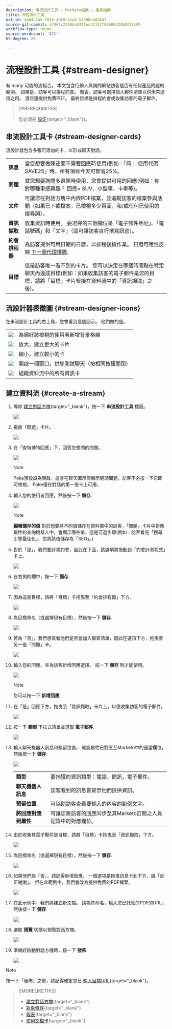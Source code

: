 ```yaml
---
description: 串流設計工具 — Marketo檔案 — 產品檔案
title: 流程設計工具
exl-id: aa44c7a5-f81b-4029-a1a4-5439bea83847
source-git-commit: a746fc2350ba2441ecd2157708b88d2480237c49
workflow-type: tm+mt
source-wordcount: '821'
ht-degree: 2%

---
```


# 流程設計工具 {#stream-designer}

有 _many_ 可能的流組合。 本文包含行銷人員詢問網站訪客是否有任何產品問題的範例。 如果是，訪客可以排程約會。 若否，訪客可選擇加入郵件清單以供未來通信之用。 酒店還提供免費PDF。 最終目標是排程約會或收集訪客的電子郵件。

>[!PREREQUISITES]
>
>您必須先 [設定](/help/marketo/product-docs/demand-generation/dynamic-chat/integrations/using-the-document-card.md){target=&quot;_blank&quot;})。

## 串流設計工具卡 {#stream-designer-cards}

流設計器包含多張可添加的卡，以形成聊天對話。

<table>
 <tr>
  <td><strong>訊息</strong></td>
  <td>當您想要做陳述而不需要回應時使用(例如：「嗨！ 使用代碼SAVE25」時，所有項目今天可節省25%。
</td>
 </tr>
 <tr>
  <td><strong>問題</strong></td>
  <td>當您想要詢問多選題時使用，您會提供可用的回應(例如：你對哪種車感興趣？ 回應= SUV、小型車、卡車等)。</td>
 </tr>
 <tr>
  <td><strong>文件</strong></td>
  <td>可讓您在對話方塊中內嵌PDF檔案，並追蹤訪客的檔案參與活動（如果已下載檔案，已檢視多少頁面，和/或任何已使用的搜尋詞）。</td>
 </tr>
 <tr>
  <td><strong>資訊擷取</strong></td>
  <td>收集資訊時使用。 要選擇的三個欄位是「電子郵件地址」、「電話號碼」和「文字」（這可讓訪客自行撰寫訊息）。</td>
 </tr>
 <tr>
  <td><strong>約會排程器</strong></td>
  <td>為訪客提供可用日期的日曆，以排程後續作業。 日曆可用性反映 <a href="/help/marketo/product-docs/demand-generation/dynamic-chat/dynamic-chat-overview.md#routing">下一個代理排隊</a>.</td>
 </tr>
 <tr>
  <td><strong>目標</strong></td>
  <td>這是訪客唯一看不到的卡片。 您可以決定在哪個時間點在特定聊天內達成目標(例如：如果收集訪客的電子郵件是您的目標，請將「目標」卡片緊接在資料流中的「資訊擷取」之後)。</td>
 </tr>
</table>

## 流設計器表徵圖 {#stream-designer-icons}

在串流設計工具的右上角，您會看到幾個圖示。 他們做的是。

<table>
 <tr>
  <td><img src="assets/stream-designer-1.png"></td>
  <td>為偏好該檢視的使用者新增背景格線</td>
 </tr>
 <tr>
  <td><img src="assets/stream-designer-2.png"></td>
  <td>放大，建立更大的卡片</td>
 </tr>
 <tr>
  <td><img src="assets/stream-designer-3.png"></td>
  <td>縮小，建立較小的卡</td>
 </tr>
 <tr>
  <td><img src="assets/stream-designer-4.png"></td>
  <td>開啟一個窗口，供您測試聊天（按相同按鈕關閉）</td>
 </tr>
 <tr>
  <td><img src="assets/stream-designer-5.png"></td>
  <td>組織資料流中的所有資訊卡</td>
 </tr>
</table>

## 建立資料流 {#create-a-stream}

1. 等你 [建立對話方塊](/help/marketo/product-docs/demand-generation/dynamic-chat/dialogues/create-a-dialogue.md){target=&quot;_blank&quot;}，按一下 **串流設計工具** 標籤。

   ![](assets/stream-designer-6.png)

1. 拖放「問題」卡片。

   ![](assets/stream-designer-7.png)

1. 在「查特博特回應」下，回答您想問的問題。

   ![](assets/stream-designer-8.png)

   >[!NOTE]
   >
   >Poke預設設為開啟，這會在聊天圖示旁顯示開頭問題，訪客不必按一下它即可檢視。 Poke僅在對話的第一張卡上可用。

1. 輸入您的使用者回應，然後按一下 **儲存**.

   ![](assets/stream-designer-9.png)

   >[!NOTE]
   >
   >**編輯儲存的值** 對於想要將不同值儲存在資料庫中的訪客，「問題」卡片中對應屬性的查詢機器人中，會顯示哪些值，這是可選步驟(例如：訪客看見「搜尋引擎最佳化」，您將該值儲存為「SEO」。)

1. 對於「是」，我們要計畫約會，因此在下面，該選項將拖動到「約會計畫程式」卡上。

   ![](assets/stream-designer-10.png)

1. 在右側的欄中，按一下 **儲存**.

   ![](assets/stream-designer-11.png)

1. 因為這是目標，請將「目標」卡拖曳至「約會排程器」下方。

   ![](assets/stream-designer-12.png)

1. 為目標命名（或選擇現有目標），然後按一下 **儲存**.

   ![](assets/stream-designer-13.png)

1. 若為「否」，我們想查看他們是否會加入郵寄清單，因此在選項下方，拖曳至另一張「問題」卡。

   ![](assets/stream-designer-14.png)

1. 輸入您的回應，並為訪客新增回應選擇。 按一下 **儲存** 時才能使用。

   ![](assets/stream-designer-15.png)

   >[!NOTE]
   >
   >您可以按一下 **新增回應**.

1. 在「是」回應下方，拖曳至「資訊擷取」卡片上，以便收集訪客的電子郵件。

   ![](assets/stream-designer-16.png)

1. 按一下 **類型** 下拉式清單並選取 **電子郵件**.

   ![](assets/stream-designer-17.png)

1. 輸入聊天機器人訊息和預留位置。 確認屬性已對應至Marketo中的適當欄位，然後按一下 **儲存**.

   ![](assets/stream-designer-18.png)

   <table>
    <tr>
     <td><strong>類型</strong></td>
     <td>要捕獲的資訊類型：電話，簡訊，電子郵件。</td>
    </tr>
    <tr>
     <td><strong>聊天機器人訊息</strong></td>
     <td>訪客看到的訊息會提示他們提供資訊。</td>
    </tr>
    <tr>
     <td><strong>預留位置</strong></td>
     <td>可協助訪客查看要輸入的內容的範例文字。</td>
    </tr>
    <tr>
     <td><strong>將回應對應到屬性</strong></td>
     <td>可讓您將訪客的回應同步至其Marketo訂閱之人員記錄中的對應欄位。</td>
    </tr>
   </table>

1. 由於收集其電子郵件是目標，請將「目標」卡拖曳至「資訊擷取」下方。

   ![](assets/stream-designer-19.png)

1. 為目標命名（或選擇現有目標），然後按一下 **儲存**.

   ![](assets/stream-designer-20.png)

1. 如果他們說「否」，請記得新增回應。 一個選項是拖曳訊息卡到下方，說「反正謝謝」。 但在此範例中，我們會改為提供免費的PDF檔案。

   ![](assets/stream-designer-21.png)

1. 在此示例中，我們將建立新文檔。 請為其命名，輸入您已托管的PDF的URL，然後按一下 **儲存**.

   ![](assets/stream-designer-22.png)

1. 選取 **預覽** 切換以預覽對話方塊。

   ![](assets/stream-designer-23.png)

1. 準備好啟動對話方塊時，按一下 **發佈**.

   ![](assets/stream-designer-24.png)

>[!NOTE]
>
>按一下「發佈」之前，請記得確定您已 [輸入目標URL](/help/marketo/product-docs/demand-generation/dynamic-chat/dialogues/audience-criteria.md#target){target=&quot;_blank&quot;}。

>[!MORELIKETHIS]
>
>* [建立對話方塊](/help/marketo/product-docs/demand-generation/dynamic-chat/dialogues/create-a-dialogue.md){target=&quot;_blank&quot;}
>* [對象條件](/help/marketo/product-docs/demand-generation/dynamic-chat/dialogues/audience-criteria.md){target=&quot;_blank&quot;}
>* [報表](/help/marketo/product-docs/demand-generation/dynamic-chat/dialogues/reports.md){target=&quot;_blank&quot;}
>* [使用文檔卡](/help/marketo/product-docs/demand-generation/dynamic-chat/integrations/using-the-document-card.md){target=&quot;_blank&quot;}

